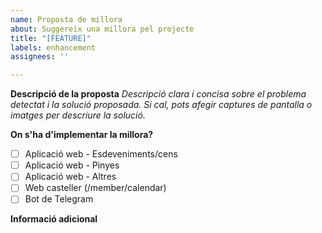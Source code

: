 ```yaml
---
name: Proposta de millora
about: Suggereix una millora pel projecte
title: "[FEATURE]"
labels: enhancement
assignees: ''

---
```


**Descripció de la proposta**
_Descripció clara i concisa sobre el problema detectat i la solució proposada. Si cal, pots afegir captures de pantalla o imatges per descriure la solució._

**On s'ha d'implementar la millora?**
- [ ] Aplicació web - Esdeveniments/cens
- [ ] Aplicació web - Pinyes
- [ ] Aplicació web - Altres
- [ ] Web casteller (/member/calendar)
- [ ] Bot de Telegram

**Informació adicional**

